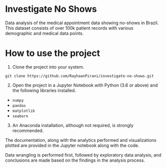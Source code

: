 # Investigate No Shows
Data analysis of the medical appointment data showing no-shows in Brazil. This dataset consists of over 100k patient records with various demographic and medical data points.

# How to use the project
1. Clone the project into your system.
```
git clone https://github.com/RayhaanPirani/investigate-no-shows.git
```
2. Open the project in a Jupyter Notebook with Python (3.6 or above) and the following libraries installed.
- `numpy`
- `pandas`
- `matplotlib`
- `seaborn`
3. An Anaconda installation, although not required, is strongly recommended.

The documentation, along with the analytics performed and visualizations plotted are provided in the Jupyter notebook along with the code.

Data wrangling is performed first, followed by exploratory data analysis, and conclusions are made based on the findings in the analysis process.